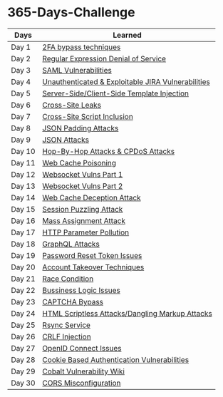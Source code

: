 # 365-Days-Challenge
| Days | Learned |
| --- | --- |
| Day 1 | [2FA bypass techniques](https://github.com/Robinx33/365-Days-Challenge/blob/main/Day/Day%201_18%20December%202022.md) |
| Day 2 | [Regular Expression Denial of Service](https://github.com/Robinx33/365-Days-Challenge/blob/main/Day/Day%202_19%20December%202022.md) |
| Day 3 | [SAML Vulnerabilities](https://github.com/Robinx33/365-Days-Challenge/blob/main/Day/Day%203_20%20December%202022.md) |
| Day 4 | [Unauthenticated & Exploitable JIRA Vulnerabilities ](https://github.com/Robinx33/365-Days-Challenge/blob/main/Day/Day%204_21%20December%202022.md) |
| Day 5 | [Server-Side/Client-Side Template Injection](https://github.com/Robinx33/365-Days-Challenge/blob/main/Day/Day%205_22%20December%202022.md) |
| Day 6 | [Cross-Site Leaks](https://github.com/Robinx33/365-Days-Challenge/blob/main/Day/Day%206_23%20December%202022.md) |
| Day 7 | [Cross-Site Script Inclusion](https://github.com/Robinx33/365-Days-Challenge/blob/main/Day/Day%207_24%20December%202022.md) |
| Day 8 | [JSON Padding Attacks](https://github.com/Robinx33/365-Days-Challenge/blob/main/Day/Day%208_25%20December%202022.md) |
| Day 9 | [JSON Attacks](https://github.com/Robinx33/365-Days-Challenge/blob/main/Day/Day%209_26%20December%202022.md) |
| Day 10 | [Hop-By-Hop Attacks & CPDoS Attacks](https://github.com/Robinx33/365-Days-Challenge/blob/main/Day/Day%2010_27%20December%202022.md) |
| Day 11 | [Web Cache Poisoning](https://github.com/Robinx33/365-Days-Challenge/blob/main/Day/Day%2011_28%20December%202022.md) |
| Day 12 | [Websocket Vulns Part 1](https://github.com/Robinx33/365-Days-Challenge/blob/main/Day/Day%2012_29%20December%202022.md) |
| Day 13 | [Websocket Vulns Part 2](https://github.com/Robinx33/365-Days-Challenge/blob/main/Day/Day%2013_30%20December%202022.md) |
| Day 14 | [Web Cache Deception Attack](https://github.com/Robinx33/365-Days-Challenge/blob/main/Day/Day%2014_31%20December%202022.md) |
| Day 15 | [Session Puzzling Attack](https://github.com/Robinx33/365-Days-Challenge/blob/main/Day/Day%2015_1%20January%202023.md) |
| Day 16 | [Mass Assignment Attack](https://github.com/Robinx33/365-Days-Challenge/blob/main/Day/Day%2016_2%20January%202023.md) |
| Day 17 | [HTTP Parameter Pollution](https://github.com/Robinx33/365-Days-Challenge/blob/main/Day/Day%2017_3%20January%202023.md) |
| Day 18 | [GraphQL Attacks](https://github.com/Robinx33/365-Days-Challenge/blob/main/Day/Day18_4%20January%202023.md) |
| Day 19 | [Password Reset Token Issues](https://github.com/Robinx33/365-Days-Challenge/blob/main/Day/Day%2019_5%20January%202023.md) |
| Day 20 | [Account Takeover Techniques](https://github.com/Robinx33/365-Days-Challenge/blob/main/Day/Day%2020_6%20January%202023.md) |
| Day 21 | [Race Condition](https://github.com/Robinx33/365-Days-Challenge/blob/main/Day/Day%2021_7%20January%202023.md) |
| Day 22 | [Bussiness Logic Issues](https://github.com/Robinx33/365-Days-Challenge/blob/main/Day/Day%2022_8%20January%202023.md) |
| Day 23 | [CAPTCHA Bypass](https://github.com/Robinx33/365-Days-Challenge/blob/main/Day/Day%2023_9%20January%202023.md) |
| Day 24 | [HTML Scriptless Attacks/Dangling Markup Attacks](https://github.com/Robinx33/365-Days-Challenge/blob/main/Day/Day%2024_10%20January%202023.md) |
| Day 25 | [Rsync Service](https://github.com/Robinx33/365-Days-Challenge/blob/main/Day/Day%2025_11%20January%202023.md) |
| Day 26 | [CRLF Injection](https://github.com/Robinx33/365-Days-Challenge/blob/main/Day/Day%2026_12%20January%202023.md) |
| Day 27 | [OpenID Connect Issues](https://github.com/Robinx33/365-Days-Challenge/blob/main/Day/Day%2027_13%20January%202023.md) |
| Day 28 | [Cookie Based Authentication Vulnerabilities](https://github.com/Robinx33/365-Days-Challenge/blob/main/Day/Day%2028_14%20January%202023.md) |
| Day 29 | [Cobalt Vulnerability Wiki](https://github.com/Robinx33/365-Days-Challenge/blob/main/Day/Day%2029_15%20January%202023.md) |
| Day 30 | [CORS Misconfiguration](https://github.com/Robinx33/365-Days-Challenge/blob/main/Day/Day%2030_16%20January%202023.md) |
